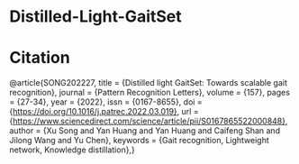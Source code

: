 # Distilled-Light-GaitSet
# Citation
@article{SONG202227,
title = {Distilled light GaitSet: Towards scalable gait recognition},
journal = {Pattern Recognition Letters},
volume = {157},
pages = {27-34},
year = {2022},
issn = {0167-8655},
doi = {https://doi.org/10.1016/j.patrec.2022.03.019},
url = {https://www.sciencedirect.com/science/article/pii/S0167865522000848},
author = {Xu Song and Yan Huang and Yan Huang and Caifeng Shan and Jilong Wang and Yu Chen},
keywords = {Gait recognition, Lightweight network, Knowledge distillation},}
